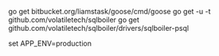 go get bitbucket.org/liamstask/goose/cmd/goose
go get -u -t github.com/volatiletech/sqlboiler
go get github.com/volatiletech/sqlboiler/drivers/sqlboiler-psql

set APP_ENV=production